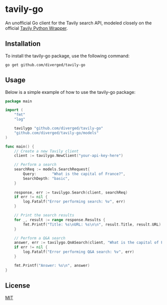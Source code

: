 # tavily-go

An unofficial Go client for the Tavily search API, modeled closely on the official [Tavily Python Wrapper](https://github.com/tavily-ai/tavily-python).

## Installation

To install the tavily-go package, use the following command:

```shell
go get github.com/diverged/tavily-go
```

## Usage

Below is a simple example of how to use the tavily-go package:

```go
package main

import (
    "fmt"
    "log"

    tavilygo "github.com/diverged/tavily-go"
    "github.com/diverged/tavily-go/models"
)

func main() {
    // Create a new Tavily client
    client := tavilygo.NewClient("your-api-key-here")

    // Perform a search
    searchReq := models.SearchRequest{
        Query:       "What is the capital of France?",
        SearchDepth: "basic",
    }
    
    response, err := tavilygo.Search(client, searchReq)
    if err != nil {
        log.Fatalf("Error performing search: %v", err)
    }

    // Print the search results
    for _, result := range response.Results {
        fmt.Printf("Title: %s\nURL: %s\n\n", result.Title, result.URL)
    }

    // Perform a Q&A search
    answer, err := tavilygo.QnASearch(client, "What is the capital of France?", "basic")
    if err != nil {
        log.Fatalf("Error performing Q&A search: %v", err)
    }

    fmt.Printf("Answer: %s\n", answer)
}
```

## License

[MIT](https://github.com/diverged/tavily-go/blob/main/LICENSE)
